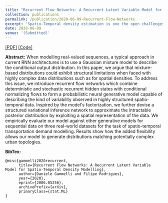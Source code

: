```yaml
---
title: "Recurrent Flow Networks: A Recurrent Latent Variable Model for Spatio-Temporal Density Modelling"
collection: publications
permalink: /publication/2020-06-09-Recurrent-Flow-Networks
excerpt: 'Spatio-Temporal density estimation is one the open challenges in machine learning and statistical sciences. In this work we introduce *Recurrent Flow Netwroks*, a novel generative neural architecture to model complex data distributions. We show how these models can effectively model and predict future urban mobility distributions.'
date: 2020-06-09
venue: '(Submitted)'
---
```

[[PDF]](https://arxiv.org/abs/2006.05256) [[Code]](https://github.com/DanieleGammelli/recurrent-flow-nets)

**Abstract:** When modelling real-valued sequences, a typical approach in current RNN architectures is to use a Gaussian mixture model to describe the conditional output distribution. In this paper, we argue that mixture-based distributions could exhibit structural limitations when faced with highly complex data distributions such as for spatial densities. To address this issue, we introduce recurrent flow networks which combine deterministic and stochastic recurrent hidden states with conditional normalizing flows to form a probabilistic neural generative model capable of describing the kind of variability observed in highly structured spatio-temporal data. Inspired by the model's factorization, we further devise a structured variational inference network to approximate the intractable posterior distribution by exploiting a spatial representation of the data. We empirically evaluate our model against other generative models for sequential data on three real-world datasets for the task of spatio-temporal transportation demand modelling. Results show how the added flexibility allows our model to generate distributions matching potentially complex urban topologies.

**BibTex:** 
```
@misc{gammelli2020recurrent,
      title={Recurrent Flow Networks: A Recurrent Latent Variable Model for Spatio-Temporal Density Modelling}, 
      author={Daniele Gammelli and Filipe Rodrigues},
      year={2020},
      eprint={2006.05256},
      archivePrefix={arXiv},
      primaryClass={stat.ML}
}
```
